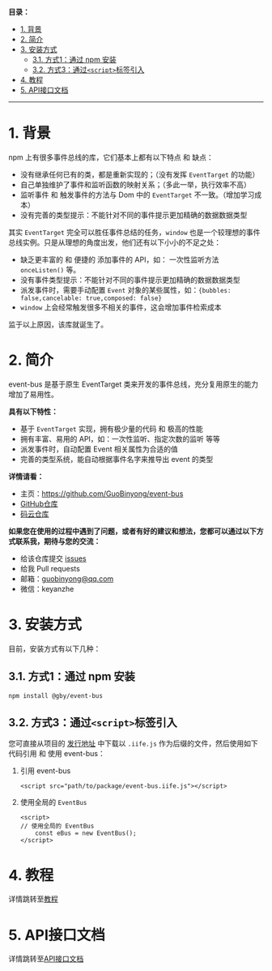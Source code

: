 [git仓库]: https://github.com/GuoBinyong/event-bus
[发行地址]: https://github.com/GuoBinyong/event-bus/releases
[issues]: https://github.com/GuoBinyong/event-bus/issues

[码云仓库]: https://gitee.com/guobinyong/event-bus


[教程]: ./doc/教程.md
[API接口文档]: ./doc/api/index.md



**目录：**  

<!-- @import "[TOC]" {cmd="toc" depthFrom=1 depthTo=6 orderedList=false} -->

<!-- code_chunk_output -->

- [1. 背景](#1-背景)
- [2. 简介](#2-简介)
- [3. 安装方式](#3-安装方式)
  - [3.1. 方式1：通过 npm 安装](#31-方式1通过-npm-安装)
  - [3.2. 方式3：通过`<script>`标签引入](#32-方式3通过script标签引入)
- [4. 教程](#4-教程)
- [5. API接口文档](#5-api接口文档)

<!-- /code_chunk_output -->

---------------

# 1. 背景
npm 上有很多事件总线的库，它们基本上都有以下特点 和 缺点：
- 没有继承任何已有的类，都是重新实现的；（没有发挥 `EventTarget` 的功能）
- 自己单独维护了事件和监听函数的映射关系；（多此一举，执行效率不高）
- 监听事件 和 触发事件的方法与 Dom 中的 `EventTarget` 不一致。（增加学习成本）
- 没有完善的类型提示：不能针对不同的事件提示更加精确的数据数据类型

其实 `EventTarget` 完全可以胜任事件总结的任务，`window` 也是一个较理想的事件总线实例。只是从理想的角度出发，他们还有以下小小的不足之处：
- 缺乏更丰富的 和 便捷的 添加事件的 API，如： 一次性监听方法 `onceListen()` 等。
- 没有事件类型提示：不能针对不同的事件提示更加精确的数据数据类型
- 派发事件时，需要手动配置 `Event` 对象的某些属性，如：`{bubbles: false,cancelable: true,composed: false}`
- `window` 上会经常触发很多不相关的事件，这会增加事件检索成本

监于以上原因，该库就诞生了。


# 2. 简介
event-bus 是基于原生 EventTarget 类来开发的事件总线，充分复用原生的能力增加了易用性。


**具有以下特性：**  
- 基于 `EventTarget` 实现，拥有极少量的代码 和 极高的性能
- 拥有丰富、易用的 API，如：一次性监听、指定次数的监听 等等
- 派发事件时，自动配置 Event 相关属性为合适的值
- 完善的类型系统，能自动根据事件名字来推导出 event 的类型


**详情请看：**  
- 主页：<https://github.com/GuoBinyong/event-bus>
- [GitHub仓库][git仓库]
- [码云仓库][]


**如果您在使用的过程中遇到了问题，或者有好的建议和想法，您都可以通过以下方式联系我，期待与您的交流：**
- 给该仓库提交 [issues][]
- 给我 Pull requests
- 邮箱：<guobinyong@qq.com>
- 微信：keyanzhe

# 3. 安装方式
目前，安装方式有以下几种：


## 3.1. 方式1：通过 npm 安装
```
npm install @gby/event-bus
```


## 3.2. 方式3：通过`<script>`标签引入
您可直接从项目的 [发行地址][] 中下载以 `.iife.js` 作为后缀的文件，然后使用如下代码引用 和 使用 event-bus：


1. 引用 event-bus
   ```
   <script src="path/to/package/event-bus.iife.js"></script>
   ```
   
2. 使用全局的 `EventBus`
   ```
   <script>
   // 使用全局的 EventBus
       const eBus = new EventBus();
   </script>
   ```


# 4. 教程
详情跳转至[教程][]

# 5. API接口文档
详情跳转至[API接口文档][]